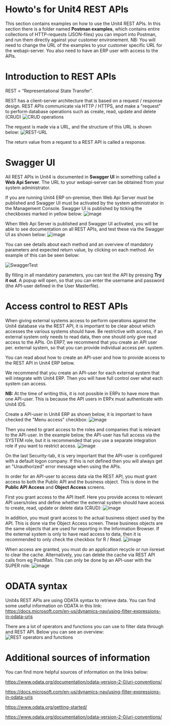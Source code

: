 # Howto's for Unit4 REST APIs

This section contains examples on how to use the Unit4 REST APIs. In this section there is a folder named **Postman examples**, which contains entire collections of HTTP-requests (JSON-files) you can import into Postman, and run them directly against your customer environement.
NB: You will need to change the URL of the examples to your customer specific URL for the webapi-server. You also need to have an ERP user with access to the APIs.

# Introduction to REST APIs

REST = “Representational State Transfer”.

REST has a client-server architecture that is based on a request / response design.
REST APIs communicate via HTTP / HTTPS, and make a "request" to perform database operations such as create, read, update and delete (CRUD)
![CRUD operations](https://user-images.githubusercontent.com/98328584/152490172-dac30aca-22b5-4f3c-b964-172f75ee86d0.png)

The request is made via a URL, and the structure of this URL is shown below:
![REST-URL](https://user-images.githubusercontent.com/98328584/152490044-38b0a5c5-d24f-4bef-b9a2-ca3ed00aedc8.png)

The return value from a request to a REST API is called a response.

# Swagger UI
All REST APIs in Unit4 is documented in **Swagger UI** in something called a **Web Api Server**. 
The URL to your webapi-server can be obtained from your system administrator.

If you are running Unit4 ERP on-premise, then Web Api Server must be published and Swagger UI must be activated by the system administrator in the Management Console.
Swagger UI is published by ticking the checkboxes marked in yellow below:
![image](https://user-images.githubusercontent.com/98328584/152490316-e50a6285-4466-406a-9c13-f8222ef6511d.png)

When Web Api Server is published and Swagger UI activated, you will be able to see documentation on all REST APIs,
and test these via the Swagger UI as shown below:
![image](https://user-images.githubusercontent.com/98328584/152490487-49928715-b737-40d7-83be-3a3a4c7ffb9f.png)

You can see details about each method and an overview of mandatory parameters and expected return value, by clicking on each method.
An example of this can be seen below:

![SwaggerTest](https://user-images.githubusercontent.com/98328584/152490752-357cd986-d565-45fb-979e-443bd016d0c6.png)

By filling in all mandatory parameters, you can test the API by pressing **Try it out**.
A popup will open, so that you can enter the username and password (the API-user defined in the User Masterfile).


# Access control to REST APIs

When giving external systems access to perform operations against the Unit4 database via the REST API, it is important to be clear about which accesses the various systems should have. Be restrictive with access, if an external system only needs to read data, then one should only give read access to the APIs.
On ERP7, we recommend that you create an API user per. external system, so that you can provide individual access per. system.

You can read about how to create an API-user and how to provide access to the REST API in Unit4 ERP below.

We recommend that you create an API-user for each external system that will integrate with Unit4 ERP.
Then you will have full control over what each system can access.

**NB:** At the time of writing this, it is not possible in ERPx to have more than one API-user.
This is because the API users in ERPx must authenticate with Unit4 IDS.

Create a API-user in Unit4 ERP as shown below, it is important to have checked the "Menu access" checkbox:
![image](https://user-images.githubusercontent.com/98328584/152523684-1449c3ec-c75b-4376-9f2a-f492cc71db2d.png)

Then you need to grant access to the roles and companies that is relevant to the API-user.
In the example below, the API-user has full access via the SYSTEM role, but it is recommended that you use a separate integration role if you want to restrict access.
![image](https://user-images.githubusercontent.com/98328584/152523929-0bbbe5c8-48fb-4299-b76a-d554be25089f.png)

On the last Security-tab, it is very important that the API-user is configured with a default logon company. 
If this is not defined then you will always get an "Unauthorized" error message when using the APIs.

In order for an API-user to access data via the REST API, you must grant access to both the Public API and the business object.
This is done in the **Public API Access** and **Object Access** screens.

First you grant access to the API itself. Here you provide access to relevant API users/roles and define whether the external system should have access to create, read, update or delete data (CRUD):
![image](https://user-images.githubusercontent.com/98328584/152527002-2cd33b55-6a7e-44a3-88e8-ca1cd2c4df25.png)

In addition, you must grant access to the actual business object used by the API. This is done via the Object Access screen.
These business objects are the same objects that are used for reporting in the Information Browser.
If the external system is only to have read access to data, then it is recommended to only check the checkbox for R / Read.
![image](https://user-images.githubusercontent.com/98328584/152527310-e9c6d7e9-896e-4bc4-8283-5117da54f1d9.png)

When access are granted, you must do an application recycle or run iisreset to clear the cache.
Alternatively, you can delete the cache via REST API calls from eg PostMan. This can only be done by an API-user with the SUPER role:
![image](https://user-images.githubusercontent.com/98328584/152527853-0c964230-e488-4578-adbd-aa5bf28f7e62.png)




# ODATA syntax
Unit4s REST APIs are using ODATA syntax to retrieve data. 
You can find some useful information on ODATA in this link: https://docs.microsoft.com/en-us/dynamics-nav/using-filter-expressions-in-odata-uris

There are a lot of operators and functions you can use to filter data through and REST API.
Below you can see an overview:
![REST operators and functions](https://user-images.githubusercontent.com/98328584/150995913-1943cbad-801a-4862-bace-f741f750d865.png)


# Additional sources of information
You can find more helpful sources of information on the links below:

https://www.odata.org/documentation/odata-version-2-0/uri-conventions/ 

https://docs.microsoft.com/en-us/dynamics-nav/using-filter-expressions-in-odata-uris

https://www.odata.org/getting-started/

https://www.odata.org/documentation/odata-version-2-0/uri-conventions/








